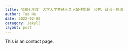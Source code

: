```yaml
---
title: 令和七年度　大学入学共通テスト試作問題　公共、政治・経済
author: Tao He
date: 2022-02-05
category: Jekyll
layout: post
---
```


This is an contact page.
